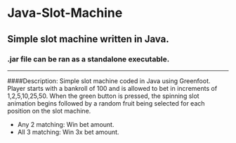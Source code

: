 # Java-Slot-Machine
Simple slot machine written in Java.
---
### .jar file can be ran as a standalone executable.
---
####Description:
Simple slot machine coded in Java using Greenfoot. Player starts with a bankroll of 100 and is allowed to bet in
increments of 1,2,5,10,25,50. When the green button is pressed, the spinning slot animation begins followed by a random 
fruit being selected for each position on the slot machine.
- Any 2 matching: Win bet amount.
- All 3 matching: Win 3x bet amount.  